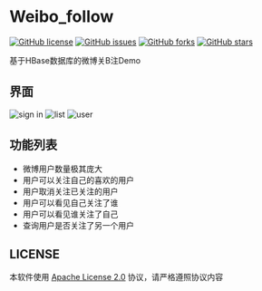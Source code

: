 # Weibo_follow
[![GitHub license](https://img.shields.io/github/license/elk-alter/weibofollow)](https://github.com/elk-alter/weibofollow/blob/master/LICENSE)  [![GitHub issues](https://img.shields.io/github/issues/elk-alter/weibofollow)](https://github.com/elk-alter/weibofollow/issues)  [![GitHub forks](https://img.shields.io/github/forks/elk-alter/weibofollow)](https://github.com/elk-alter/weibofollow/network)  [![GitHub stars](https://img.shields.io/github/stars/elk-alter/weibofollow)](https://github.com/elk-alter/weibofollow/stargazers)

基于HBase数据库的微博关B注Demo

## 界面
![sign in](https://cdn.jsdelivr.net/gh/elk-alter/weibofollow@1.0/screenshot/Snipaste_2020-08-17_13-03-54.png)
![list](https://cdn.jsdelivr.net/gh/elk-alter/weibofollow@1.0/screenshot/Snipaste_2020-08-17_13-04-22.png)
![user](https://cdn.jsdelivr.net/gh/elk-alter/weibofollow@1.0/screenshot/Snipaste_2020-08-17_13-05-15.png)
## 功能列表

- 微博用户数量极其庞大
- 用户可以关注自己的喜欢的用户
- 用户取消关注已关注的用户
- 用户可以看见自己关注了谁
- 用户可以看见谁关注了自己
- 查询用户是否关注了另一个用户

## LICENSE

本软件使用 [Apache License 2.0](http://www.apache.org/licenses/LICENSE-2.0) 协议，请严格遵照协议内容
